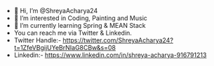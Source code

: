 - 👋 Hi, I’m @ShreyaAcharya24
- 👀 I’m interested in Coding, Painting and Music
- 🌱 I’m currently learning Spring & MEAN Stack
- You can reach me via Twitter & Linkedin. 
- Twitter Handle:- https://twitter.com/ShreyaAcharya24?t=1ZfeVBgijUYeBrNIaG8CBw&s=08
- Linkedin:- https://www.linkedin.com/in/shreya-acharya-916791213

